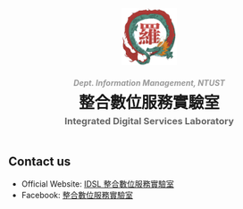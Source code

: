 <div style="width: 100%; text-align: center; margin-bottom: 50px;">
<a target="_blank" href="https://idsl.cs.ntust.edu.tw/">
<img src="https://raw.githubusercontent.com/NTUST-IDSL/.github/main/Profile/idsl_logo.png" width="100">
</a>
    
<h5 style="margin: 0px; color: #999; margin-top: 20px">Dept. Information Management, NTUST</h5>
<h1 style="border: none; margin: 0px; padding: 5px 0px;">整合數位服務實驗室</h1>
<h3 style="margin: 0px; color: #666;">Integrated Digital Services Laboratory</h3>
</div>


## Contact us
* Official Website: [IDSL 整合數位服務實驗室](https://idsl.cs.ntust.edu.tw/)
* Facebook: [整合數位服務實驗室](https://facebook.openinapp.co/idslcsntust) 